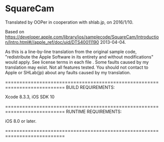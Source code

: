 # SquareCam

Translated by OOPer in cooperation with shlab.jp, on 2016/1/10.

Based on
<https://developer.apple.com/library/ios/samplecode/SquareCam/Introduction/Intro.html#//apple_ref/doc/uid/DTS40011190>
2013-04-04.

As this is a line-by-line translation from the original sample code, "redistribute the Apple Software in its entirety and without modifications" would apply. See license terms in each file .
Some faults caused by my translation may exist. Not all features tested.
You should not contact to Apple or SHLab(jp) about any faults caused by my translation.

===========================================================================
BUILD REQUIREMENTS:

Xcode 8.3.3, iOS SDK 10

===========================================================================
RUNTIME REQUIREMENTS:

iOS 8.0 or later.

===========================================================================
